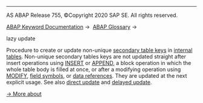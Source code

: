   

* * *

AS ABAP Release 755, ©Copyright 2020 SAP SE. All rights reserved.

[ABAP Keyword Documentation](javascript:call_link\('abenabap.htm'\)) →  [ABAP Glossary](javascript:call_link\('abenabap_glossary.htm'\)) → 

lazy update

Procedure to create or update non-unique [secondary table keys](javascript:call_link\('abensecondary_table_key_glosry.htm'\) "Glossary Entry") in [internal tables](javascript:call_link\('abeninternal_table_glosry.htm'\) "Glossary Entry"). Non-unique secondary tables keys are not updated straight after insert operations using [INSERT](javascript:call_link\('abapinsert_itab.htm'\)) or [APPEND](javascript:call_link\('abapappend.htm'\)), a block operation in which the whole table body is filled at once, or after a modifying operation using [MODIFY](javascript:call_link\('abapmodify_itab.htm'\)), [field symbols](javascript:call_link\('abenfield_symbol_glosry.htm'\) "Glossary Entry"), or [data references](javascript:call_link\('abendata_reference_glosry.htm'\) "Glossary Entry"). They are updated at the next explicit usage. See also [direct update](javascript:call_link\('abendirect_update_glosry.htm'\) "Glossary Entry") and [delayed update](javascript:call_link\('abendelayed_update_glosry.htm'\) "Glossary Entry").

[→ More about](javascript:call_link\('abenitab_key_secondary_update.htm'\))